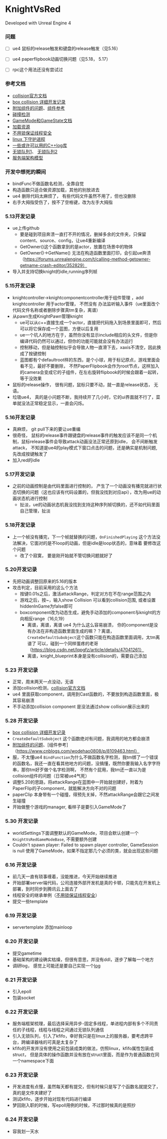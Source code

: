 # KnightVsRed

Developed with Unreal Engine 4

### 问题
- [ ] ue4 鼠标的release触发和键盘的release触发（见5.16）

- [ ] ue4 paperflipbook动画切换问题（见5.18， 5.17）

- [ ] rpc这个用法还没有尝试过 

### 参考文档
- [collision官方文档](https://docs.unrealengine.com/4.27/zh-CN/InteractiveExperiences/Physics/Collision/Reference/)
- [box collision 详细开发记录](https://zhuanlan.zhihu.com/p/26965666)
- [附加组件的问题](https://blog.csdn.net/jfengsky/article/details/109271706)、[组件参考](https://www.cnblogs.com/wodehao0808/p/8109463.html)
- [碰撞检测](https://its201.com/article/niu2212035673/82716828、https://zhuanlan.zhihu.com/p/26965666)
- [GameMode和GameState文档](https://docs.unrealengine.com/4.26/zh-CN/InteractiveExperiences/Framework/GameMode/)
- [加载资源](https://www.cnblogs.com/KillerAery/p/12031057.html)
- [不用锁保证线程安全](https://blog.csdn.net/shyjhyp11/article/details/112143907)
- [linux 下守护进程](https://segmentfault.com/a/1190000022770900)
- [一些或许可以用的C++log库](https://www.zhihu.com/question/37640953)
- [无锁队列1](https://www.stubbornhuang.com/796/)、 [无锁队列2](https://blog.51cto.com/quantfabric/2588193)
- [服务端架构模型](https://github.com/balloonwj/CppGuide/blob/master/articles/%E6%B8%B8%E6%88%8F%E5%BC%80%E5%8F%91%E4%B8%93%E9%A2%98/12%E7%BB%8F%E5%85%B8%E6%B8%B8%E6%88%8F%E6%9C%8D%E5%8A%A1%E5%99%A8%E7%AB%AF%E6%9E%B6%E6%9E%84%E6%A6%82%E8%BF%B0.md)

### 开发中想死的瞬间
- bindFunc不做函数名检测，全靠自觉
- 构造函数只适合做资源加载，其他的别放进去
- ue4 删除代码太麻烦了， 有些代码文件虽然不用了，但也没删除
- 右手大拇指受伤了，按不了空格键，改为左手大拇指

### 5.13开发记录
* ue上传github
    - 要是碰到项目奔溃一直打不开的情况，删掉多余的文件夹，只保留content、source、config，让ue4重新编译
    - GetOwner()这个函数拿到的是actor，放置在场景中的物体
    - GetOwner()->GetName() 无法在构造函数里面打印，会引起ue奔溃（https://forums.unrealengine.com/t/calling-method-getowner-getname-crash-editor/352829）
* 导入并支持切换knight的idle,running序列帧

### 5.15开发记录
* knightcontroller->knightcomponentcontroller用于组件管理 ，add knightcontroller 用于actor管理， 不然没有
办法监听输入事件（ue里面改个代码文件名称或者删除步骤真tm复杂，离谱）
* 从pawn生成KnightPawn管理knight
  - ue可以从c++直接生成一个actor，直接把代码拖入到场景里面即可，然后可以将它保存成一个蓝图，方便以后复用
  - ue一个坑人的地方在于，虽然你没有显示include相应的头文件，但是你编译代码仍然可以通过，但你的功能可能就会没有办法运行
  - 控制移动，但是轴控制似乎会导致人物一直滑下去，xaxis不清空，因此换成了按键控制
  - 蓝图都有个defaultroot样的东西，是个小球，用于标记原点，游戏里面会看不见，最好不要删除，
  不然PaperFlipbook会作为root节点，这样加入的camera会变成它的子组件，在左右旋转flipbook的时候会跟着一起转，等于没效果
* 鼠标的release操作， 很有问题，鼠标只要不动，就一直是release状态， 无语。
* 垃圾ue4， 真的是小问题不断，我持续开了几小时，它的ui界面就不行了，菜单就没法正常稳定显示，一直会闪烁。

### 5.16开发记录
* 真麻烦， git pull下来的要让ue重编
* 很奇怪， 鼠标的release事件跟键盘的release事件的触发应该不是同一个机制，鼠标release事件会导致attack动画没法正常还原到idle，
会不间断触发attack， 不知道是ue4的play模式下窗口点击的问题，还是确实是机制问题, 先改成按键触发了
* 加入red的idle

### 5.17开发记录
* 之前的动画控制是由代码里面进行控制的， 产生了一个动画没有播完就进行状态切换的问题（这也应该有代码设置的，但我没找到对应api），改为用ue的动画状态机进行控制
  * 扯淡，ue的动画状态机我没找到支持这种序列帧切换的，还不如代码里面自己管理，扯淡

### 5.18开发记录
* 上一个帧没有播完，下一个帧就替换的问题，`OnFinishedPlaying` 这个方法没法解决，它面对的是不loop的动画，但是idle是loop状态的，意味着
  要修改这个问题
  * 改了个寂寞， 要是刚开始就不管切换问题就好了

### 5.20开发记录
* 先把动画调整回原来的5.16的版本
* 攻击判定，目前采用的这么个方法
  * 按键0.01s之后，激活attackRange，判定对方在不在range范围之内
  * 游戏之后，按~，输入show Collision 可以看到collision范围, 或者设置hiddenInGame为false即可
  * boxcomponent改为动态生成，避免手动添加的component与knight的方向相反range（16,0,19）
    * 离谱，离谱，离谱 ue4 为什么这么容易崩溃，
    你的component是没有办法在非构造函数里面生成的嘛？？离谱， `CreateDefaultSubobject`这个函数只能在构造函数里面调用，太tm离谱了
    可以，碰到一个同样蛋疼的老哥（https://blog.csdn.net/lqpgfz/article/details/47041261）
    * 离谱，knight_blueprint本身是没有collision的，需要自己添加

### 5.23 开发记录
* 正常，周末两天一点没动，无语
* 添加collision检测，[collision官方文档](https://docs.unrealengine.com/4.27/zh-CN/InteractiveExperiences/Physics/Collision/Reference/)
* ue4 里面获取component，调用到Cast函数的，不要放到构造函数里面，极其容易崩溃
* 不手动添加collision component 是没法通过show collision展示出来的

### 5.28 开发记录
* [box collision 详细开发记录](https://zhuanlan.zhihu.com/p/26965666)
* `CreateDefaultSubobject` 这个函数绝对有问题，我调用的地方都会崩溃
* [附加组件的问题](https://blog.csdn.net/jfengsky/article/details/109271706)、[组件参考]（https://www.cnblogs.com/wodehao0808/p/8109463.html）
* 服，不太懂ue4 `BindFunction`为什么不做函数名字检测，我tm绑了一个错误的函数名，我还一直在看其他地方的问题，没搞懂，既然你要我输入名字字符串，那你tm好歹做个名字检测啊，
不然有个屁用，我tm还一直以为是collision组件的问题（日常被ue4气死）
* 调整5.20的思路，将attackRange在蓝图中一开始就创建好，附着为PaperFlip的子component，就能解决方向不对的问题
* paperClip 本身带有一个碰撞，得预先关掉，不然attackRange会跟它之间发生碰撞
* 开始做整个游戏的manager, 看样子是要引入GameMode了

### 5.30 开发记录
* worldSettings下面调整默认的GameMode，项目会默认创建一个`KnightVsRedGameModeBase`, 不需要额外创建
* Couldn't spawn player: Failed to spawn player controller, GameSession is null 使用了GameMode，如果不指定那几个必须的类，就会出现这些问题

### 6.16 开发记录

-  前几天一直有琐事缠着，没能推进，今天开始继续推进
- 开始部署server端代码，公司连接外部开发机是真的卡顿，只能先在开发机上部署，到时同步到腾讯云上面去了
- 线程安全的继承单例（[不用锁保证线程安全](https://blog.csdn.net/shyjhyp11/article/details/112143907)）
- 提交一些template

### 6.19 开发记录

- servertemplate 添加mainloop

### 6.20 开发记录

- 提交gametime
- 基础架构的建设确实枯燥，但很有意思，并没有ddl，逐步了解每一个地方
- 调研log， 感觉上可能还是要自己实现一个[log](https://www.zhihu.com/question/37640953)

### 6.21 开发记录

- 引入epoll
- 包装socket

### 6.22 开发记录

- 服务端框架梳理，最后选择采用异步-固定多线程，单进程内部有多个不同责任的子线程，线程与线程之间通过无锁队列通信
- 引入无锁队列，引入了kfifo，幸好我只是在linux上的服务器，要考虑跨平台，跨编译器啥的可真是太复杂了
- kfifo的开发并没有使用之前包装成类的做法，仿照linux，kfifo属性包装成struct， 但是具体的操作函数并没有放在struct里面，而是作为普通函数在同一个namespace下面

### 6.23 开发记录

- 开发进度有点慢，虽然每天都有提交，但有时候只是写了个函数名就提交了，真的是文件夹建好了
- 测试kfifo，逐步开始对现有代码进行编译
- 梦回刚入职的时候，写epoll用例的时候，不过那时候真的是照抄

### 6.24 开发记录

- 容我划一天水